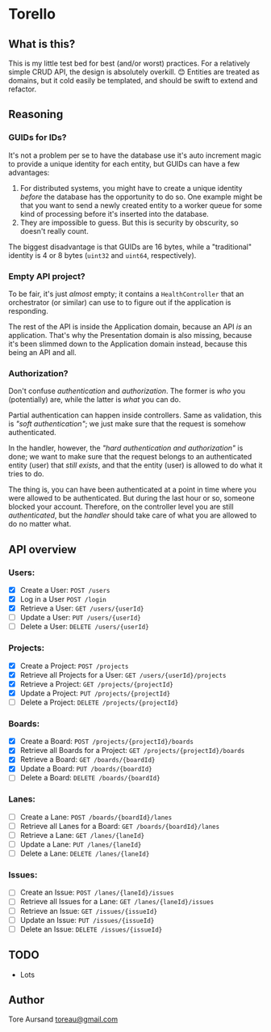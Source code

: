 # Torello

## What is this?

This is my little test bed for best (and/or worst) practices. For a relatively simple
CRUD API, the design is absolutely overkill. 😊 Entities are treated as domains, but
it cold easily be templated, and should be swift to extend and refactor.

## Reasoning

### GUIDs for IDs?

It's not a problem per se to have the database use it's auto increment magic to provide
a unique identity for each entity, but GUIDs can have a few advantages:

1. For distributed systems, you might have to create a unique identity _before_
the database has the opportunity to do so. One example might be that you want to send
a newly created entity to a worker queue for some kind of processing before it's
inserted into the database.
2. They are impossible to guess. But this is security by obscurity, so doesn't really
count.

The biggest disadvantage is that GUIDs are 16 bytes, while a "traditional" identity is
4 or 8 bytes (`uint32` and `uint64`, respectively).

### Empty API project?

To be fair, it's just _almost_ empty; it contains a `HealthController` that an
orchestrator (or similar) can use to to figure out if the application is responding.

The rest of the API is inside the Application domain, because an API _is_ an
application. That's why the Presentation domain is also missing, because it's been
slimmed down to the Application domain instead, because this being an API and all.

### Authorization?

Don't confuse _authentication_ and _authorization_. The former is _who_ you (potentially)
are, while the latter is _what_ you can do.

Partial authentication can happen inside controllers. Same as validation, this is _"soft
authentication"_; we just make sure that the request is somehow authenticated.

In the handler, however, the _"hard authentication and authorization"_ is done; we want to
make sure that the request belongs to an authenticated entity (user) that _still exists_,
and that the entity (user) is allowed to do what it tries to do.

The thing is, you can have been authenticated at a point in time where you were allowed to
be authenticated. But during the last hour or so, someone blocked your account. Therefore,
on the controller level you are still _authenticated_, but the _handler_ should take care
of what you are allowed to do no matter what.

## API overview

### Users:
- [x] Create a User: `POST /users`
- [x] Log in a User `POST /login`
- [x] Retrieve a User: `GET /users/{userId}`
- [ ] Update a User: `PUT /users/{userId}`
- [ ] Delete a User: `DELETE /users/{userId}`

### Projects:
- [x] Create a Project: `POST /projects`
- [x] Retrieve all Projects for a User: `GET /users/{userId}/projects`
- [x] Retrieve a Project: `GET /projects/{projectId}`
- [x] Update a Project: `PUT /projects/{projectId}`
- [ ] Delete a Project: `DELETE /projects/{projectId}`

### Boards:
- [x] Create a Board: `POST /projects/{projectId}/boards`
- [x] Retrieve all Boards for a Project: `GET /projects/{projectId}/boards`
- [x] Retrieve a Board: `GET /boards/{boardId}`
- [x] Update a Board: `PUT /boards/{boardId}`
- [ ] Delete a Board: `DELETE /boards/{boardId}`

### Lanes:
- [ ] Create a Lane: `POST /boards/{boardId}/lanes`
- [ ] Retrieve all Lanes for a Board: `GET /boards/{boardId}/lanes`
- [ ] Retrieve a Lane: `GET /lanes/{laneId}`
- [ ] Update a Lane: `PUT /lanes/{laneId}`
- [ ] Delete a Lane: `DELETE /lanes/{laneId}`

### Issues:
- [ ] Create an Issue: `POST /lanes/{laneId}/issues`
- [ ] Retrieve all Issues for a Lane: `GET /lanes/{laneId}/issues`
- [ ] Retrieve an Issue: `GET /issues/{issueId}`
- [ ] Update an Issue: `PUT /issues/{issueId}`
- [ ] Delete an Issue: `DELETE /issues/{issueId}`

## TODO

* Lots

## Author

Tore Aursand <toreau@gmail.com>
